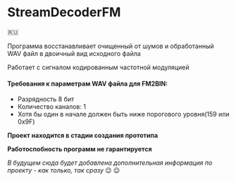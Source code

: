 # StreamDecoderFM
:ru:

Программа восстанавливает очищенный от шумов и обработанный WAV файл в двоичный вид исходного файла

Работает с сигналом кодированным частотной модуляцией

#### Требования к параметрам WAV файла для FM2BIN:
- Разрядность 8 бит
- Количество каналов: 1
- Хотя бы один в начале должен быть ниже порогового уровня(159 или 0x9F)

**Проект находится в стадии создания прототипа**

**Работоспобность программ не гарантируется**

*В будущем сюда будет добавлена дополнительная информация по проекту - как только, так сразу*  :wink: :wink:
